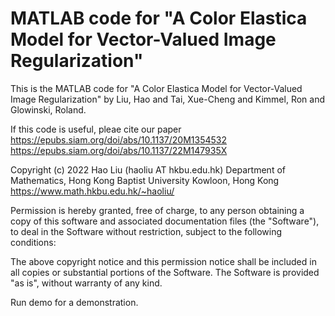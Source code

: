 # MATLAB code for "A Color Elastica Model for Vector-Valued Image Regularization"

This is the MATLAB code for "A Color Elastica Model for Vector-Valued Image Regularization" by Liu, Hao and Tai, Xue-Cheng and Kimmel, Ron and Glowinski, Roland.

If this code is useful, pleae cite our paper
https://epubs.siam.org/doi/abs/10.1137/20M1354532
https://epubs.siam.org/doi/abs/10.1137/22M147935X

Copyright (c) 2022 Hao Liu (haoliu AT hkbu.edu.hk)
Department of Mathematics,
Hong Kong Baptist University
Kowloon, Hong Kong
https://www.math.hkbu.edu.hk/~haoliu/

Permission is hereby granted, free of charge, to any person obtaining a copy of this software and associated documentation files (the "Software"), to deal in the Software without restriction, subject to the following conditions:

The above copyright notice and this permission notice shall be included in all copies or substantial portions of the Software. The Software is provided "as is", without warranty of any kind.


Run demo for a demonstration.
